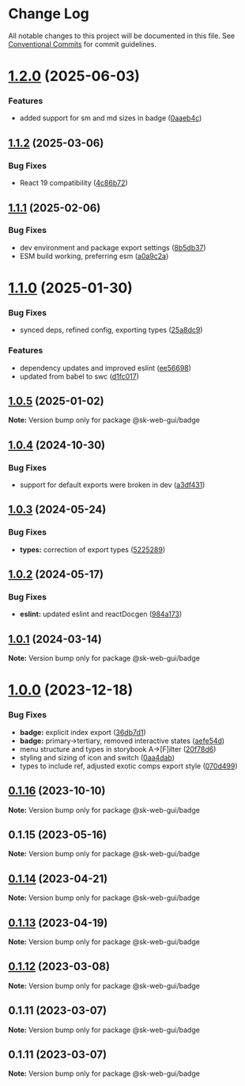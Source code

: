 # Change Log

All notable changes to this project will be documented in this file.
See [Conventional Commits](https://conventionalcommits.org) for commit guidelines.

# [1.2.0](https://github.com/Sundsvallskommun/web-shared-components/compare/@sk-web-gui/badge@1.1.2...@sk-web-gui/badge@1.2.0) (2025-06-03)

### Features

- added support for sm and md sizes in badge ([0aaeb4c](https://github.com/Sundsvallskommun/web-shared-components/commit/0aaeb4cfc140da95fa3fbfdf99089576a5d5def3))

## [1.1.2](https://github.com/Sundsvallskommun/web-shared-components/compare/@sk-web-gui/badge@1.1.1...@sk-web-gui/badge@1.1.2) (2025-03-06)

### Bug Fixes

- React 19 compatibility ([4c86b72](https://github.com/Sundsvallskommun/web-shared-components/commit/4c86b721f0e6e7110cf79adcda457367d66eb980))

## [1.1.1](https://github.com/Sundsvallskommun/web-shared-components/compare/@sk-web-gui/badge@1.1.0...@sk-web-gui/badge@1.1.1) (2025-02-06)

### Bug Fixes

- dev environment and package export settings ([8b5db37](https://github.com/Sundsvallskommun/web-shared-components/commit/8b5db37a3d1cdefe5409c1750f04cae6f57e4bb1))
- ESM build working, preferring esm ([a0a9c2a](https://github.com/Sundsvallskommun/web-shared-components/commit/a0a9c2a2f21c60df7f384bc2ac3479e101b1ab7d))

# [1.1.0](https://github.com/Sundsvallskommun/web-shared-components/compare/@sk-web-gui/badge@1.0.5...@sk-web-gui/badge@1.1.0) (2025-01-30)

### Bug Fixes

- synced deps, refined config, exporting types ([25a8dc9](https://github.com/Sundsvallskommun/web-shared-components/commit/25a8dc9b32bf94ab65782cb26e230514f9224468))

### Features

- dependency updates and improved eslint ([ee56698](https://github.com/Sundsvallskommun/web-shared-components/commit/ee56698550bd45c1711eba643042cb6379ebd8f6))
- updated from babel to swc ([d1fc017](https://github.com/Sundsvallskommun/web-shared-components/commit/d1fc01761ba14f93d93b272ff802267ff86efbdc))

## [1.0.5](https://github.com/Sundsvallskommun/web-shared-components/compare/@sk-web-gui/badge@1.0.4...@sk-web-gui/badge@1.0.5) (2025-01-02)

**Note:** Version bump only for package @sk-web-gui/badge

## [1.0.4](https://github.com/Sundsvallskommun/web-shared-components/compare/@sk-web-gui/badge@1.0.3...@sk-web-gui/badge@1.0.4) (2024-10-30)

### Bug Fixes

- support for default exports were broken in dev ([a3df431](https://github.com/Sundsvallskommun/web-shared-components/commit/a3df431658d2e7650bd14b94ca18af797065bea3))

## [1.0.3](https://github.com/Sundsvallskommun/web-shared-components/compare/@sk-web-gui/badge@1.0.2...@sk-web-gui/badge@1.0.3) (2024-05-24)

### Bug Fixes

- **types:** correction of export types ([5225289](https://github.com/Sundsvallskommun/web-shared-components/commit/52252890b4206faa9bc70111e75f1ef818e0d8fe))

## [1.0.2](https://github.com/Sundsvallskommun/web-shared-components/compare/@sk-web-gui/badge@1.0.1...@sk-web-gui/badge@1.0.2) (2024-05-17)

### Bug Fixes

- **eslint:** updated eslint and reactDocgen ([984a173](https://github.com/Sundsvallskommun/web-shared-components/commit/984a17371f052a0cbe23d01fd31722f0fa2a56eb))

## [1.0.1](https://github.com/Sundsvallskommun/web-shared-components/compare/@sk-web-gui/badge@1.0.0...@sk-web-gui/badge@1.0.1) (2024-03-14)

**Note:** Version bump only for package @sk-web-gui/badge

# [1.0.0](https://github.com/Sundsvallskommun/web-shared-components/compare/@sk-web-gui/badge@0.1.16...@sk-web-gui/badge@1.0.0) (2023-12-18)

### Bug Fixes

- **badge:** explicit index export ([36db7d1](https://github.com/Sundsvallskommun/web-shared-components/commit/36db7d1f834599fd8dcc5b161820c41bc84a726c))
- **badge:** primary->tertiary, removed interactive states ([aefe54d](https://github.com/Sundsvallskommun/web-shared-components/commit/aefe54d2a1ceffc45d9fe3db933c118e2b47215c))
- menu structure and types in storybook A->[F]ilter ([20f78d6](https://github.com/Sundsvallskommun/web-shared-components/commit/20f78d6f4b143e4db2b1ffacd8b47b8d3130f3d6))
- styling and sizing of icon and switch ([0aa4dab](https://github.com/Sundsvallskommun/web-shared-components/commit/0aa4dab97bb6c1fbc01a22f655baf6248bfd36f2))
- types to include ref, adjusted exotic comps export style ([070d499](https://github.com/Sundsvallskommun/web-shared-components/commit/070d4990ecea5d5ce90ebdd684a381bb8ad95861))

## [0.1.16](https://github.com/Sundsvallskommun/web-shared-components/compare/@sk-web-gui/badge@0.1.15...@sk-web-gui/badge@0.1.16) (2023-10-10)

**Note:** Version bump only for package @sk-web-gui/badge

## 0.1.15 (2023-05-16)

**Note:** Version bump only for package @sk-web-gui/badge

## [0.1.14](https://github.com/Sundsvallskommun/web-shared-components/compare/@sk-web-gui/badge@0.1.13...@sk-web-gui/badge@0.1.14) (2023-04-21)

**Note:** Version bump only for package @sk-web-gui/badge

## [0.1.13](https://github.com/Sundsvallskommun/web-shared-components/compare/@sk-web-gui/badge@0.1.12...@sk-web-gui/badge@0.1.13) (2023-04-19)

**Note:** Version bump only for package @sk-web-gui/badge

## [0.1.12](https://github.com/Sundsvallskommun/web-shared-components/compare/@sk-web-gui/badge@0.1.11...@sk-web-gui/badge@0.1.12) (2023-03-08)

**Note:** Version bump only for package @sk-web-gui/badge

## 0.1.11 (2023-03-07)

**Note:** Version bump only for package @sk-web-gui/badge

## 0.1.11 (2023-03-07)

**Note:** Version bump only for package @sk-web-gui/badge
